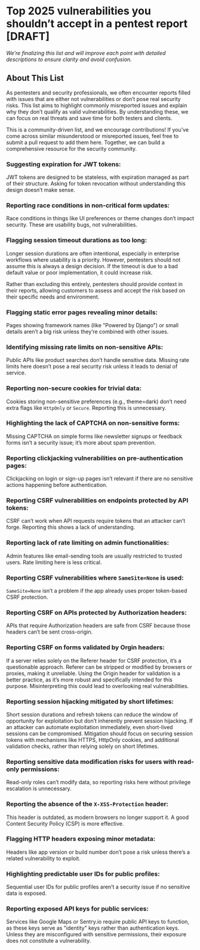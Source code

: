 # Top 2025 vulnerabilities you shouldn’t accept in a pentest report [DRAFT]

_We’re finalizing this list and will improve each point with detailed descriptions to ensure clarity and avoid confusion._

## About This List
As pentesters and security professionals, we often encounter reports filled with issues that are either not vulnerabilities or don’t pose real security risks. This list aims to highlight commonly misreported issues and explain why they don’t qualify as valid vulnerabilities. By understanding these, we can focus on real threats and save time for both testers and clients.

This is a community-driven list, and we encourage contributions! If you’ve come across similar misunderstood or misreported issues, feel free to submit a pull request to add them here. Together, we can build a comprehensive resource for the security community.

### Suggesting expiration for JWT tokens:
JWT tokens are designed to be stateless, with expiration managed as part of their structure. Asking for token revocation without understanding this design doesn’t make sense.

### Reporting race conditions in non-critical form updates:
Race conditions in things like UI preferences or theme changes don’t impact security. These are usability bugs, not vulnerabilities.

### Flagging session timeout durations as too long:
Longer session durations are often intentional, especially in enterprise workflows where usability is a priority. However, pentesters should not assume this is always a design decision. If the timeout is due to a bad default value or poor implementation, it could increase risk.

Rather than excluding this entirely, pentesters should provide context in their reports, allowing customers to assess and accept the risk based on their specific needs and environment.
### Flagging static error pages revealing minor details:
Pages showing framework names (like "Powered by Django") or small details aren’t a big risk unless they’re combined with other issues.

### Identifying missing rate limits on non-sensitive APIs:
Public APIs like product searches don’t handle sensitive data. Missing rate limits here doesn’t pose a real security risk unless it leads to denial of service.

### Reporting non-secure cookies for trivial data:
Cookies storing non-sensitive preferences (e.g., theme=dark) don’t need extra flags like `HttpOnly` or `Secure`. Reporting this is unnecessary.

### Highlighting the lack of CAPTCHA on non-sensitive forms:
Missing CAPTCHA on simple forms like newsletter signups or feedback forms isn’t a security issue; it’s more about spam prevention.

### Reporting clickjacking vulnerabilities on pre-authentication pages:
Clickjacking on login or sign-up pages isn’t relevant if there are no sensitive actions happening before authentication.

### Reporting CSRF vulnerabilities on endpoints protected by API tokens:
CSRF can’t work when API requests require tokens that an attacker can’t forge. Reporting this shows a lack of understanding.

### Reporting lack of rate limiting on admin functionalities:
Admin features like email-sending tools are usually restricted to trusted users. Rate limiting here is less critical.

### Reporting CSRF vulnerabilities where `SameSite=None` is used:
`SameSite=None` isn’t a problem if the app already uses proper token-based CSRF protection.

### Reporting CSRF on APIs protected by Authorization headers:
APIs that require Authorization headers are safe from CSRF because those headers can’t be sent cross-origin.

### Reporting CSRF on forms validated by Orgin headers:
If a server relies solely on the Referer header for CSRF protection, it’s a questionable approach. Referer can be stripped or modified by browsers or proxies, making it unreliable. Using the Origin header for validation is a better practice, as it’s more robust and specifically intended for this purpose. Misinterpreting this could lead to overlooking real vulnerabilities.

### Reporting session hijacking mitigated by short lifetimes:
Short session durations and refresh tokens can reduce the window of opportunity for exploitation but don’t inherently prevent session hijacking. If an attacker can automate exploitation immediately, even short-lived sessions can be compromised. Mitigation should focus on securing session tokens with mechanisms like HTTPS, HttpOnly cookies, and additional validation checks, rather than relying solely on short lifetimes.

### Reporting sensitive data modification risks for users with read-only permissions:
Read-only roles can’t modify data, so reporting risks here without privilege escalation is unnecessary.

### Reporting the absence of the `X-XSS-Protection` header:
This header is outdated, as modern browsers no longer support it. A good Content Security Policy (CSP) is more effective.

### Flagging HTTP headers exposing minor metadata:
Headers like app version or build number don’t pose a risk unless there’s a related vulnerability to exploit.

### Highlighting predictable user IDs for public profiles:
Sequential user IDs for public profiles aren’t a security issue if no sensitive data is exposed.

### Reporting exposed API keys for public services:
Services like Google Maps or Sentry.io require public API keys to function, as these keys serve as "identity" keys rather than authentication keys. Unless they are misconfigured with sensitive permissions, their exposure does not constitute a vulnerability.
